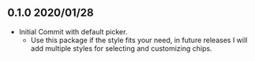 ## 0.1.0 2020/01/28

- Initial Commit with default picker.
  - Use this package if the style fits your need, in future releases I will add multiple styles for selecting and customizing chips.
